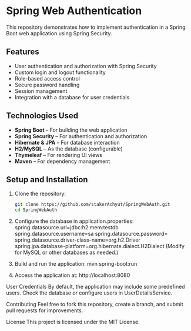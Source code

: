 # Spring Web Authentication

This repository demonstrates how to implement authentication in a Spring Boot web application using Spring Security.

## Features
- User authentication and authorization with Spring Security  
- Custom login and logout functionality  
- Role-based access control  
- Secure password handling  
- Session management  
- Integration with a database for user credentials  

## Technologies Used
- **Spring Boot** – For building the web application  
- **Spring Security** – For authentication and authorization  
- **Hibernate & JPA** – For database interaction  
- **H2/MySQL** – As the database (configurable)  
- **Thymeleaf** – For rendering UI views  
- **Maven** – For dependency management  

## Setup and Installation
1. Clone the repository:  
   ```bash
   git clone https://github.com/stakerAchyut/SpringWebAuth.git
   cd SpringWebAuth
2. Configure the database in application.properties:
   spring.datasource.url=jdbc:h2:mem:testdb
   spring.datasource.username=sa
   spring.datasource.password=
   spring.datasource.driver-class-name=org.h2.Driver
   spring.jpa.database-platform=org.hibernate.dialect.H2Dialect
(Modify for MySQL or other databases as needed.)

3. Build and run the application:
   mvn spring-boot:run

4. Access the application at:
   http://localhost:8080

User Credentials
By default, the application may include some predefined users. Check the database or configure users in UserDetailsService.

Contributing
Feel free to fork this repository, create a branch, and submit pull requests for improvements.

License
This project is licensed under the MIT License.
